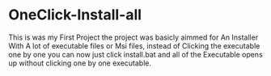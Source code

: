 # OneClick-Install-all
This is was my First Project the project was basicly aimmed for An Installer With A lot of executable files or Msi files, instead of Clicking the executable one by one you can now just click install.bat and all of the Executable opens up without clicking one by one executable.
